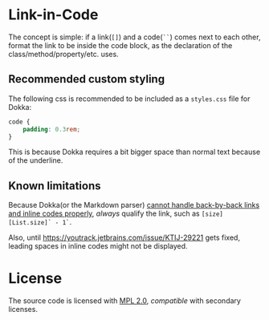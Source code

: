 # Link-in-Code

The concept is simple:
if a link(`[]`) and a code(` `` `) comes next to each other,
format the link to be inside the code block, as the declaration of the class/method/property/etc. uses.

## Recommended custom styling

The following css is recommended to be included as a `styles.css` file for Dokka:
```css
code {
	padding: 0.3rem;
}
```
This is because Dokka requires a bit bigger space than normal text because of the underline.

## Known limitations

Because Dokka(or the Markdown parser) [cannot handle back-by-back links and inline codes properly](https://youtrack.jetbrains.com/issue/KTIJ-35552),
*always* qualify the link, such as `` [size][List.size]` - 1` ``.

Also, until https://youtrack.jetbrains.com/issue/KTIJ-29221 gets fixed,
leading spaces in inline codes might not be displayed.

# License

The source code is licensed with [MPL 2.0](LICENSE), *compatible* with secondary licenses.
